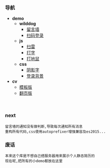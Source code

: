 


### 导航
   
  * **demo** 
    * **wilddog**
        * [留言墙](https://zhangyuhan2016.github.io/views/mesWall.html)
        * [扫码登录](https://zhangyuhan2016.github.io/demo/qrcode/index.html)
    * **js**
        * [扫雷](https://zhangyuhan2016.github.io/views/mine.html)
        * [打字](https://zhangyuhan2016.github.io/views/gameType.html)
        * [打地鼠](https://zhangyuhan2016.github.io/views/%E6%89%93%E5%9C%B0%E9%BC%A0.html)
    * **css**
        * [阴影字](https://zhangyuhan2016.github.io/views/Font_3D.html)
        * [登录背景](https://zhangyuhan2016.github.io/views/login.html)
  * **cv**
    * [模板版](https://zhangyuhan2016.github.io/)
    * [翻页版](https://zhangyuhan2016.github.io/views/cv1.html) 
     
    
     
### next

    留言墙的通知没有做判断,导致每次通知所有消息
    重构所有代码,css使用autoprefixer增强兼容及es2015...
### 废话
    本来这个库是不想自己搭服务器用来展示个人静态简历的
    现在呢,把所有的小demo都放在这里
    

